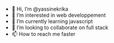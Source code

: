 - 👋 Hi, I’m @yassinekrika
- 👀 I’m interested in web developpement
- 🌱 I’m currently learning javascript
- 💞️ I’m looking to collaborate on full stack
- 📫 How to reach me faster

<!---
yassinekrika/yassinekrika is a ✨ special ✨ repository because its `README.md` (this file) appears on your GitHub profile.
You can click the Preview link to take a look at your changes.
--->
